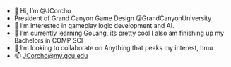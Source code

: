 - 👋 Hi, I’m @JCorcho
- President of Grand Canyon Game Design @GrandCanyonUniversity
- 👀 I’m interested in gameplay logic development and AI.
- 🌱 I’m currently learning GoLang, its pretty cool I also am finishing up my Bachelors in COMP SCI
- 💞️ I’m looking to collaborate on Anything that peaks my interest, hmu
- 📫 JCorcho@my.gcu.edu
